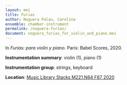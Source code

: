 ```yaml
---
layout: mei
title: Furias
author: Noguera Palau, Carolina
ensemble: chamber-instrument
permalink: /noguera-furias/
document: noguera_furias_for_violin_and_piano.mei
---
```


In *Furias: para violin y piano.* Paris: Babel Scores, 2020.

**Instrumentation summary**: violin (1), piano (1)

**Instrumentation group**: strings, keyboard

**Location**: <a href="https://tufts.primo.exlibrisgroup.com/permalink/01TUN_INST/1kc9gia/alma991018616969103851" target="_blank">Music Library Stacks M221.N64 F87 2020</a>
